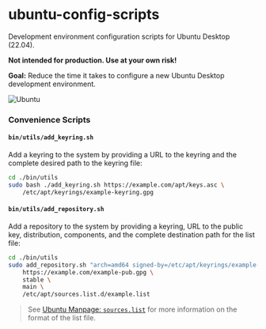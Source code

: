 # ubuntu-config-scripts

Development environment configuration scripts for Ubuntu Desktop (22.04).

**Not intended for production. Use at your own risk!**

**Goal:** Reduce the time it takes to configure a new Ubuntu Desktop development environment.

![Ubuntu](https://img.shields.io/badge/Ubuntu-E95420?style=for-the-badge&logo=ubuntu&logoColor=white)

### Convenience Scripts

#### `bin/utils/add_keyring.sh`

Add a keyring to the system by providing a URL to the keyring and the complete desired path to the keyring file:

```bash
cd ./bin/utils
sudo bash ./add_keyring.sh https://example.com/apt/keys.asc \
    /etc/apt/keyrings/example-keyring.gpg
```

#### `bin/utils/add_repository.sh`

Add a repository to the system by providing a keyring, URL to the public key, distribution, components, and the complete destination path for the list file:


```bash
cd ./bin/utils
sudo add_repository.sh "arch=amd64 signed-by=/etc/apt/keyrings/example-keyring.gpg" \
    https://example.com/example-pub.gpg \
    stable \
    main \
    /etc/apt/sources.list.d/example.list
```

> See [Ubuntu Manpage: `sources.list`](https://manpages.ubuntu.com/manpages/xenial/man5/sources.list.5.html) for more information on the format of the list file.
